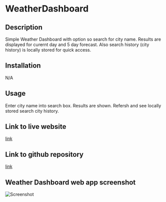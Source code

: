 # WeatherDashboard

## Description
Simple Weather Dashboard with option so search for city name. Results are displayed for curernt day and 5 day forecast. Also search history (city history) is locally stored for quick access.


## Installation

N/A

## Usage
Enter city name into search box. Results are shown. Refersh and see locally stored search city history.  


## Link to live website

[link](https://qaizen.github.io/WorkDayScheduler/)

## Link to github repository

[link](https://github.com/Qaizen/WeatherDashboard)

## Weather Dashboard web app screenshot

![Screenshot](/assets/images/WorkDay1.jpeg)